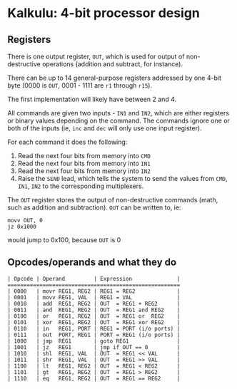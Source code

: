 # Kalkulu: 4-bit processor design

## Registers

There is one output register, `OUT`, which is used for output of non-destructive operations (addition and subtract, for instance).

There can be up to 14 general-purpose registers addressed by one 4-bit byte (0000 is `OUT`, 0001 - 1111 are `r1` through `r15`).

The first implementation will likely have between 2 and 4.

All commands are given two inputs - `IN1` and `IN2`, which are either registers or binary values depending on the command.
The commands ignore one or both of the inputs (ie, `inc` and `dec` will only use one input register).

For each command it does the following:

1. Read the next four bits from memory into `CMD`
2. Read the next four bits from memory into `IN1`
3. Read the next four bits from memory into `IN2`
4. Raise the `SEND` lead, which tells the system to send the values from `CMD`, `IN1`, `IN2` to the corresponding multiplexers.

The `OUT` register stores the output of non-destructive commands (math, such as addition and subtraction).
`OUT` can be written to, ie:

    movv OUT, 0
    jz 0x1000

would jump to 0x100, because `OUT` is 0

## Opcodes/operands and what they do

    | Opcode | Operand         | Expression              |
    ======================================================
    | 0000   | movr REG1, REG2 | REG1 = REG2             |
    | 0001   | movv REG1, VAL  | REG1 = VAL              |
    | 0010   | add  REG1, REG2 | OUT  = REG1 + REG2      |
    | 0011   | and  REG1, REG2 | OUT  = REG1 and REG2    |
    | 0100   | or   REG1, REG2 | OUT  = REG1 or  REG2    |
    | 0101   | xor  REG1, REG2 | OUT  = REG1 xor REG2    |
    | 0110   | in   REG1, PORT | REG1 = PORT (i/o ports) |
    | 0111   | out  PORT, REG1 | PORT = REG1 (i/o ports) |
    | 1000   | jmp  REG1       | goto REG1               |
    | 1001   | jz   REG1       | jmp if OUT == 0         |
    | 1010   | shl  REG1, VAL  | OUT  = REG1 << VAL      |
    | 1011   | shr  REG1, VAL  | OUT  = REG1 >> VAL      |
    | 1100   | lt   REG1, REG2 | OUT  = REG1 < REG2      |
    | 1101   | gt   REG1, REG2 | OUT  = REG1 > REG2      |
    | 1110   | eq   REG1, REG2 | OUT  = REG1 == REG2     |
